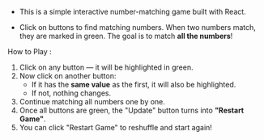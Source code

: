 - This is a simple interactive number-matching game built with React.

- Click on buttons to find matching numbers. When two numbers match, they are marked in green. The goal is to match **all the numbers**!

How to Play :
1. Click on any button — it will be highlighted in green.
2. Now click on another button:
   - If it has the **same value** as the first, it will also be highlighted.
   - If not, nothing changes.
3. Continue matching all numbers one by one.
4. Once all buttons are green, the "Update" button turns into **"Restart Game"**.
5. You can click "Restart Game" to reshuffle and start again!
